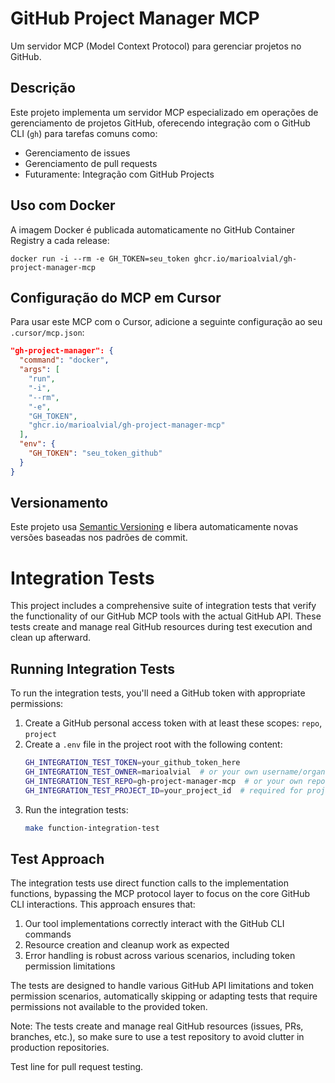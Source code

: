 # GitHub Project Manager MCP

Um servidor MCP (Model Context Protocol) para gerenciar projetos no GitHub.

## Descrição

Este projeto implementa um servidor MCP especializado em operações de gerenciamento de projetos GitHub, oferecendo integração com o GitHub CLI (`gh`) para tarefas comuns como:

- Gerenciamento de issues
- Gerenciamento de pull requests
- Futuramente: Integração com GitHub Projects

## Uso com Docker

A imagem Docker é publicada automaticamente no GitHub Container Registry a cada release:

```
docker run -i --rm -e GH_TOKEN=seu_token ghcr.io/marioalvial/gh-project-manager-mcp
```

## Configuração do MCP em Cursor

Para usar este MCP com o Cursor, adicione a seguinte configuração ao seu `.cursor/mcp.json`:

```json
"gh-project-manager": {
  "command": "docker",
  "args": [
    "run",
    "-i",
    "--rm",
    "-e",
    "GH_TOKEN",
    "ghcr.io/marioalvial/gh-project-manager-mcp"
  ],
  "env": {
    "GH_TOKEN": "seu_token_github"
  }
}
```

## Versionamento

Este projeto usa [Semantic Versioning](https://semver.org/) e libera automaticamente novas versões baseadas nos padrões de commit.

# Integration Tests

This project includes a comprehensive suite of integration tests that verify the functionality of our GitHub MCP tools with the actual GitHub API. These tests create and manage real GitHub resources during test execution and clean up afterward.

## Running Integration Tests

To run the integration tests, you'll need a GitHub token with appropriate permissions:

1. Create a GitHub personal access token with at least these scopes: `repo`, `project`
2. Create a `.env` file in the project root with the following content:
   ```bash
   GH_INTEGRATION_TEST_TOKEN=your_github_token_here
   GH_INTEGRATION_TEST_OWNER=marioalvial  # or your own username/organization
   GH_INTEGRATION_TEST_REPO=gh-project-manager-mcp  # or your own repository
   GH_INTEGRATION_TEST_PROJECT_ID=your_project_id  # required for project tests
   ```
3. Run the integration tests:
   ```bash
   make function-integration-test
   ```

## Test Approach

The integration tests use direct function calls to the implementation functions, bypassing the MCP protocol layer to focus on the core GitHub CLI interactions. This approach ensures that:

1. Our tool implementations correctly interact with the GitHub CLI commands
2. Resource creation and cleanup work as expected
3. Error handling is robust across various scenarios, including token permission limitations

The tests are designed to handle various GitHub API limitations and token permission scenarios, automatically skipping or adapting tests that require permissions not available to the provided token.

Note: The tests create and manage real GitHub resources (issues, PRs, branches, etc.), so make sure to use a test repository to avoid clutter in production repositories.

Test line for pull request testing.
